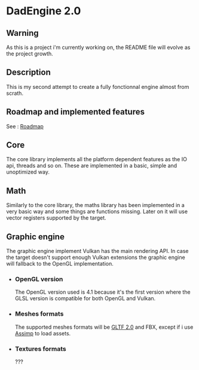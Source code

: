 # DadEngine 2.0

## Warning
As this is a project i'm currently working on, the README file will evolve as the project growth.

## Description
This is my second attempt to create a fully fonctionnal engine almost from scrath.

## Roadmap and implemented features
See : [Roadmap](https://github.com/Gotatang/DadEngine_2.0/blob/master/DadEngine_2.0/Roadmap_Tasks/checklist.tasks)

## Core
The core library implements all the platform dependent features as the IO api, threads and so on. These are implemented in a basic, simple and unoptimized way.

## Math
Similarly to the core library, the maths library has been implemented in a very basic way and some things are functions missing. Later on it will use vector registers supported by the target.

## Graphic engine
The graphic engine implement Vulkan has the main rendering API. In case the target doesn't support enough Vulkan extensions the graphic engine will fallback to the OpenGL implementation.


* ### OpenGL version
    The OpenGL version used is 4.1 because it's the first version where the GLSL version is compatible for both OpenGL and Vulkan.

* ### Meshes formats
    The supported meshes formats will be [GLTF 2.0](https://github.com/KhronosGroup/glTF) and FBX, except if i use [Assimp](http://assimp.sourceforge.net/) to load assets.

* ### Textures formats
    ???
